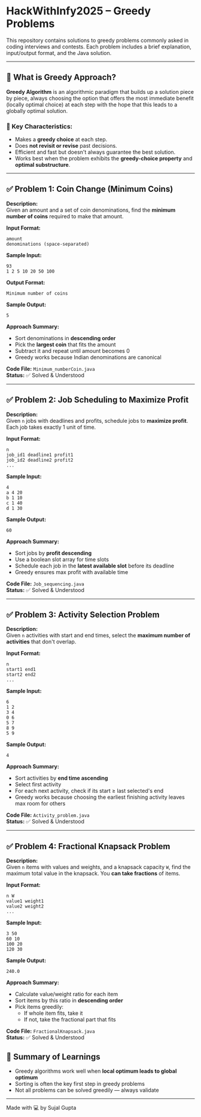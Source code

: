 
# HackWithInfy2025 – Greedy Problems

This repository contains solutions to greedy problems commonly asked in coding interviews and contests. Each problem includes a brief explanation, input/output format, and the Java solution.

---

## 📘 What is Greedy Approach?

**Greedy Algorithm** is an algorithmic paradigm that builds up a solution piece by piece, always choosing the option that offers the most immediate benefit (locally optimal choice) at each step with the hope that this leads to a globally optimal solution.

### 🧠 Key Characteristics:
- Makes a **greedy choice** at each step.
- Does **not revisit or revise** past decisions.
- Efficient and fast but doesn't always guarantee the best solution.
- Works best when the problem exhibits the **greedy-choice property** and **optimal substructure**.

---

## ✅ Problem 1: **Coin Change (Minimum Coins)**

**Description:**  
Given an amount and a set of coin denominations, find the **minimum number of coins** required to make that amount.

**Input Format:**
```
amount
denominations (space-separated)
```

**Sample Input:**
```
93  
1 2 5 10 20 50 100
```

**Output Format:**
```
Minimum number of coins
```

**Sample Output:**
```
5
```

**Approach Summary:**  
- Sort denominations in **descending order**  
- Pick the **largest coin** that fits the amount  
- Subtract it and repeat until amount becomes 0  
- Greedy works because Indian denominations are canonical

**Code File:** `Minimum_numberCoin.java`  
**Status:** ✅ Solved & Understood

---

## ✅ Problem 2: **Job Scheduling to Maximize Profit**

**Description:**  
Given `n` jobs with deadlines and profits, schedule jobs to **maximize profit**. Each job takes exactly 1 unit of time.

**Input Format:**
```
n  
job_id1 deadline1 profit1  
job_id2 deadline2 profit2  
...
```

**Sample Input:**
```
4  
a 4 20  
b 1 10  
c 1 40  
d 1 30
```

**Sample Output:**
```
60
```

**Approach Summary:**  
- Sort jobs by **profit descending**  
- Use a boolean slot array for time slots  
- Schedule each job in the **latest available slot** before its deadline  
- Greedy ensures max profit with available time

**Code File:** `Job_sequencing.java`  
**Status:** ✅ Solved & Understood

---

## ✅ Problem 3: **Activity Selection Problem**

**Description:**  
Given `n` activities with start and end times, select the **maximum number of activities** that don't overlap.

**Input Format:**
```
n  
start1 end1  
start2 end2  
...
```

**Sample Input:**
```
6  
1 2  
3 4  
0 6  
5 7  
8 9  
5 9
```

**Sample Output:**
```
4
```

**Approach Summary:**  
- Sort activities by **end time ascending**  
- Select first activity  
- For each next activity, check if its start ≥ last selected's end  
- Greedy works because choosing the earliest finishing activity leaves max room for others

**Code File:** `Activity_problem.java`  
**Status:** ✅ Solved & Understood

---

## ✅ Problem 4: **Fractional Knapsack Problem**

**Description:**  
Given `n` items with values and weights, and a knapsack capacity `W`, find the maximum total value in the knapsack. You **can take fractions** of items.

**Input Format:**
```
n W
value1 weight1
value2 weight2
...
```

**Sample Input:**
```
3 50
60 10
100 20
120 30
```

**Sample Output:**
```
240.0
```

**Approach Summary:**  
- Calculate value/weight ratio for each item  
- Sort items by this ratio in **descending order**  
- Pick items greedily:
  - If whole item fits, take it
  - If not, take the fractional part that fits

**Code File:** `FractionalKnapsack.java`  
**Status:** ✅ Solved & Understood


## 📌 Summary of Learnings

- Greedy algorithms work well when **local optimum leads to global optimum**
- Sorting is often the key first step in greedy problems
- Not all problems can be solved greedily — always validate

---

Made with 💻 by Sujal Gupta
